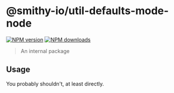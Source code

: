 # @smithy-io/util-defaults-mode-node

[![NPM version](https://img.shields.io/npm/v/@smithy-io/util-defaults-mode-node/latest.svg)](https://www.npmjs.com/package/@smithy-io/util-defaults-mode-node)
[![NPM downloads](https://img.shields.io/npm/dm/@smithy-io/util-defaults-mode-node.svg)](https://www.npmjs.com/package/@smithy-io/util-defaults-mode-node)

> An internal package

## Usage

You probably shouldn't, at least directly.
